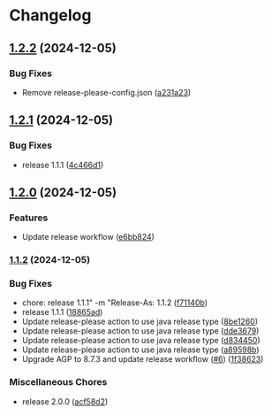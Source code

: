 # Changelog

## [1.2.2](https://github.com/IsraelDeveloperMaster/RealeseProject/compare/v1.2.1...v1.2.2) (2024-12-05)


### Bug Fixes

* Remove release-please-config.json ([a231a23](https://github.com/IsraelDeveloperMaster/RealeseProject/commit/a231a2330379dada454a207ea8635182b5b7ae47))

## [1.2.1](https://github.com/IsraelDeveloperMaster/RealeseProject/compare/v1.2.0...v1.2.1) (2024-12-05)


### Bug Fixes

* release 1.1.1 ([4c466d1](https://github.com/IsraelDeveloperMaster/RealeseProject/commit/4c466d1a2f56083c64edcf221a3417a0a6268343))

## [1.2.0](https://github.com/IsraelDeveloperMaster/RealeseProject/compare/v1.1.2...v1.2.0) (2024-12-05)


### Features

* Update release workflow ([e6bb824](https://github.com/IsraelDeveloperMaster/RealeseProject/commit/e6bb82401e7cf2b18d76fb2f5a021befa14099d3))

### [1.1.2](https://www.github.com/IsraelDeveloperMaster/RealeseProject/compare/v1.1.1...v1.1.2) (2024-12-05)


### Bug Fixes

* chore: release 1.1.1" -m "Release-As: 1.1.2 ([f71140b](https://www.github.com/IsraelDeveloperMaster/RealeseProject/commit/f71140bbfe5b3e5251e7fa7bef7770b8d9581f72))
* release 1.1.1 ([18865ad](https://www.github.com/IsraelDeveloperMaster/RealeseProject/commit/18865ad95064ca94e1d4ca286aa704327e4a3841))
* Update release-please action to use java release type ([8be1260](https://www.github.com/IsraelDeveloperMaster/RealeseProject/commit/8be12605f2cb8302d42d588da1dcd754d9b07017))
* Update release-please action to use java release type ([dde3679](https://www.github.com/IsraelDeveloperMaster/RealeseProject/commit/dde36793362e2521678bd8af0f1f05d581846323))
* Update release-please action to use java release type ([d834450](https://www.github.com/IsraelDeveloperMaster/RealeseProject/commit/d834450e225b69b95dba8c4a420fc874c14cb3f1))
* Update release-please action to use java release type ([a89598b](https://www.github.com/IsraelDeveloperMaster/RealeseProject/commit/a89598b3f86dce5faba2fee5b05bac7084e40b10))
* Upgrade AGP to 8.7.3 and update release workflow ([#6](https://www.github.com/IsraelDeveloperMaster/RealeseProject/issues/6)) ([1f38623](https://www.github.com/IsraelDeveloperMaster/RealeseProject/commit/1f38623ffec7405bf785c80d6efcde54972a3aa1))


### Miscellaneous Chores

* release 2.0.0 ([acf58d2](https://www.github.com/IsraelDeveloperMaster/RealeseProject/commit/acf58d29426c161fd331d49e3696adac084f0cb5))

